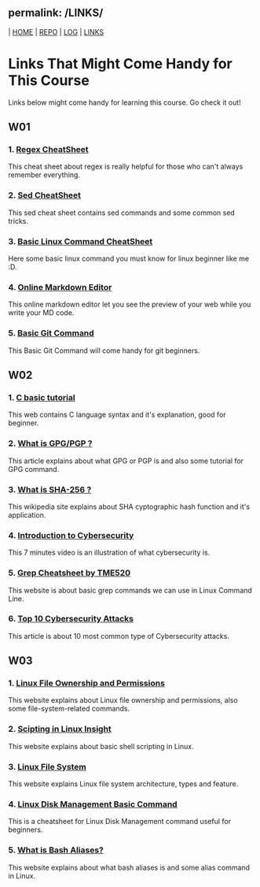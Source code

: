 permalink: /LINKS/
---
| [HOME](https://syahdanputra.github.io/os212/) | [REPO](https://github.com/SyahdanPutra/os212) | [LOG](https://github.com/SyahdanPutra/os212/blob/master/TXT/mylog.txt) | [LINKS]()

# Links That Might Come Handy for This Course
Links below might come handy for learning this course. Go check it out!
## W01
### 1. [Regex CheatSheet](https://cheatography.com/davechild/cheat-sheets/regular-expressions/ "Regex CheatSheet by DaveChild")
This cheat sheet about regex is really helpful for those who can't always remember everything.
### 2. [Sed CheatSheet](https://quickref.me/sed "Sed CheatSheet")
This sed cheat sheet contains sed commands and some common sed tricks.
### 3. [Basic Linux Command CheatSheet](https://www.guru99.com/linux-commands-cheat-sheet.html "Linux CheatSheet by Guru99")
Here some basic linux command you must know for linux beginner like me :D.
### 4. [Online Markdown Editor](https://dillinger.io "Online Markdown Editor")
This online markdown editor let you see the preview of your web while you write your MD code.
### 5. [Basic Git Command](https://confluence.atlassian.com/bitbucketserver/basic-git-commands-776639767.html "Basic Git Command")
This Basic Git Command will come handy for git beginners.
## W02
### 1. [C basic tutorial](https://www.programiz.com/c-programming "C basic tutorial")
This web contains C language syntax and it's explanation, good for beginner.
### 2. [What is GPG/PGP ?](https://www.privex.io/articles/what-is-gpg "CLick to open")
This article explains about what GPG or PGP is and also some tutorial for GPG command.
### 3. [What is SHA-256 ?](https://en.wikipedia.org/wiki/SHA-2 "CLick to open")
This wikipedia site explains about SHA cyptographic hash function and it's application.
### 4. [Introduction to Cybersecurity](https://www.youtube.com/watch?v=inWWhr5tnEA "Click to open")
This 7 minutes video is an illustration of what cybersecurity is.
### 5. [Grep Cheatsheet by TME520](https://cheatography.com/tme520/cheat-sheets/grep-english/ "Click to open")
This website is about basic grep commands we can use in Linux Command Line.
### 6. [Top 10 Cybersecurity Attacks](https://blog.netwrix.com/2018/05/15/top-10-most-common-types-of-cyber-attacks/ "Click to open")
This article is about 10 most common type of Cybersecurity attacks.
## W03
### 1. [Linux File Ownership and Permissions](https://www.guru99.com/file-permissions.html "Click to open")
This website explains about Linux file ownership and permissions, also some file-system-related commands.
### 2. [Scipting in Linux Insight](https://www.guru99.com/introduction-to-shell-scripting.html "Click to open")
This website explains about basic shell scripting in Linux.
### 3. [Linux File System](https://www.javatpoint.com/linux-file-system "Click to open")
This website explains Linux file system architecture, types and feature.
### 4. [Linux Disk Management Basic Command](https://pepa.holla.cz/wp-content/uploads/2018/12/w_lina21.pdf "Click to open")
This is a cheatsheet for Linux Disk Management command useful for beginners.
### 5. [What is Bash Aliases?](https://linuxize.com/post/how-to-create-bash-aliases/ "Click to open")
This website explains about what bash aliases is and some alias command in Linux.
